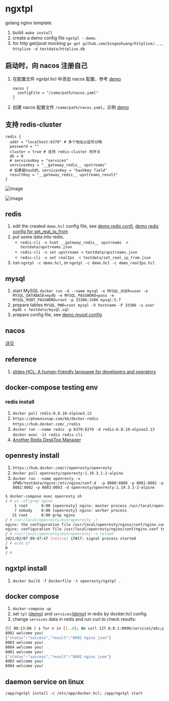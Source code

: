 # ngxtpl

golang nginx template.

1. build: `make install`
2. create a demo config file `ngxtpl --demo`.
3. for http get/post mocking `go get github.com/bingoohuang/httplive/...`, `httplive -d testdata/httplive.db`

## 启动时，向 nacos 注册自己

1. 在配置文件 ngxtpl.hcl 中添加 nacos 配置，参考 [demo](testdata/ngxtpl.hcl)

   ```hcl
   nacos {
     configFile = "/some/path/nacos.yaml"
   }
   ```

2. 创建 nacos 配置文件 `/some/path/nacos.yaml`，示例 [demo](testdata/nacos.yaml)

## 支持 redis-cluster

```hcl
redis {
  addr = "localhost:6379" # 多个地址以逗号分隔
  password = ""
  cluster = true # 支持 redis-cluster 的开关
  db = 0
  # servicesKey = "services"
  servicesKey = "__gateway_redis__ upstreams"
  # 如果是hash的，servicesKey = "hashKey field"
  resultKey = "__gateway_redis__ upstreams_result"
}

```

![image](https://user-images.githubusercontent.com/1940588/100842805-57feb500-34b4-11eb-9edf-7b3fd6091178.png)

![image](https://user-images.githubusercontent.com/1940588/100977065-68c62e00-357b-11eb-8183-6a65335740a3.png)

## redis

1. edit the created `demo.hcl` config file, see [demo redis confi](testdata/demo.hcl), [demo redis config for set_real_ip_from](testdata/demo_realIps.hcl)
1. put some data into redis.
    - `redis-cli -x hset __gateway_redis__ upstreams  < testdata/upstreams.json`
    - `redis-cli -x set upstreams < testdata/upstreams.json` 
    - `redis-cli -x set realIps  < testdata/set_real_ip_from.json`
1. run `ngxtpl -c demo.hcl`, or `ngxtpl -c demo.hcl -c demo_realIps.hcl`

## mysql

1. start MySQL `docker run -d --name mysql -e MYSQL_USER=user -e MYSQL_DATABASE=mydb -e MYSQL_PASSWORD=pass -e MYSQL_ROOT_PASSWORD=root -p 33306:3306 mysql:5.7`
1. prepare tables  `MYSQL_PWD=root mysql -h hostname -P 33306 -u user mydb < testdata/mysql.sql`
1. prepare config file, see [demo mysql config](testdata/demo_mysql.hcl)

## nacos

[详见](testdata/nacos.md)

## reference

1. [slides HCL: A human-friendly language for developers and operators](https://speakerdeck.com/anubhavmishra/hcl-a-human-friendly-language-for-developers-and-operators)

## docker-compose testing env

### redis install

1. `docker pull redis:6.0.10-alpine3.13`
1. `https://phoenixnap.com/kb/docker-redis` `https://hub.docker.com/_/redis`
1. `docker run --name redis -p 6379:6379 -d redis:6.0.10-alpine3.13` `docker exec -it redis redis-cli`
1. [Another Redis DeskTop Manager](https://github.com/qishibo/AnotherRedisDesktopManager)

## openresty install

1. `https://hub.docker.com/r/openresty/openresty`
1. `docker pull openresty/openresty:1.19.3.1-2-alpine`
1. `docker run --name openresty -v $PWD/testdata/nginx:/etc/nginx/conf.d  -p 8080:8080 -p 8081:8081 -p 8082:8082 -p 8083:8083 -d openresty/openresty:1.19.3.1-2-alpine`

```sh
$ docker-compose exec openresty sh
/ # ps -ef|grep nginx
    1 root      0:00 {openresty} nginx: master process /usr/local/openresty/bin/openresty -g daemon off;
    7 nobody    0:00 {openresty} nginx: worker process
   15 root      0:00 grep nginx
/ # /usr/local/openresty/bin/openresty -t
nginx: the configuration file /usr/local/openresty/nginx/conf/nginx.conf syntax is ok
nginx: configuration file /usr/local/openresty/nginx/conf/nginx.conf test is successful
/ # /usr/local/openresty/bin/openresty -s reload
2021/02/07 09:47:47 [notice] 17#17: signal process started
/ # echo $?
0
/ # 
```

## ngxtpl install

1. `docker build -f Dockerfile -t openresty/ngxtpl .`

## docker compose

1. `docker-compose up`
1. set `tpl` ([demo](testdata/upstreams.tpl)) and `services`([demo](testdata/upstreams.json)) in redis by docker.hcl config.
1. change `services` data in redis and run curl to check results:

```sh
🕙[ 00:13:06 ] ❯ for n in {1..8}; do curl 127.0.0.1:8090/service1/abc;print; done
8081 welcome you!
{"status":"success","result":"8082 nginx json"}
8083 welcome you!
8084 welcome you!
8081 welcome you!
{"status":"success","result":"8082 nginx json"}
8083 welcome you!
8084 welcome you!
```

## daemon service on linux

`/app/ngxtpl install -c /etc/app/docker.hcl; /app/ngxtpl start`
